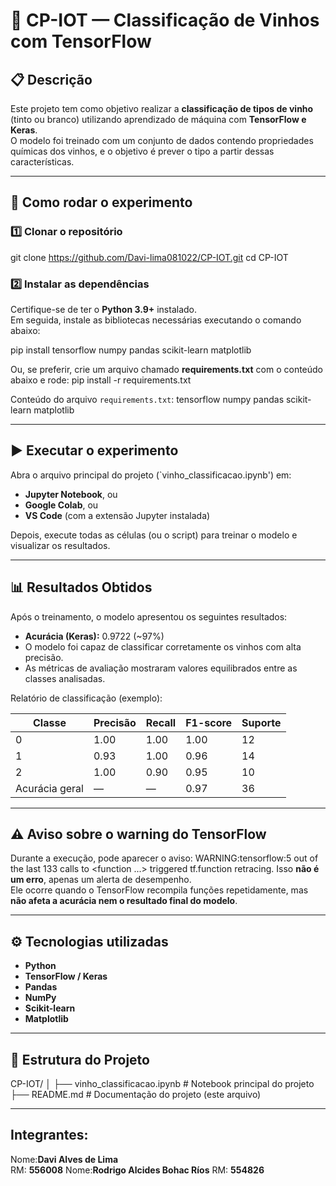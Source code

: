 # 🧠 CP-IOT — Classificação de Vinhos com TensorFlow

## 📋 Descrição
Este projeto tem como objetivo realizar a **classificação de tipos de vinho** (tinto ou branco) utilizando aprendizado de máquina com **TensorFlow e Keras**.  
O modelo foi treinado com um conjunto de dados contendo propriedades químicas dos vinhos, e o objetivo é prever o tipo a partir dessas características.

---

## 🚀 Como rodar o experimento

### 1️⃣ Clonar o repositório
git clone https://github.com/Davi-lima081022/CP-IOT.git
cd CP-IOT

### 2️⃣ Instalar as dependências
Certifique-se de ter o **Python 3.9+** instalado.  
Em seguida, instale as bibliotecas necessárias executando o comando abaixo:

pip install tensorflow numpy pandas scikit-learn matplotlib

Ou, se preferir, crie um arquivo chamado **requirements.txt** com o conteúdo abaixo e rode:
pip install -r requirements.txt

Conteúdo do arquivo `requirements.txt`:
tensorflow
numpy
pandas
scikit-learn
matplotlib

---

## ▶️ Executar o experimento

Abra o arquivo principal do projeto (`vinho_classificacao.ipynb') em:
- **Jupyter Notebook**, ou  
- **Google Colab**, ou  
- **VS Code** (com a extensão Jupyter instalada)

Depois, execute todas as células (ou o script) para treinar o modelo e visualizar os resultados.

---

## 📊 Resultados Obtidos
Após o treinamento, o modelo apresentou os seguintes resultados:

- **Acurácia (Keras):** 0.9722 (~97%)  
- O modelo foi capaz de classificar corretamente os vinhos com alta precisão.  
- As métricas de avaliação mostraram valores equilibrados entre as classes analisadas.  

Relatório de classificação (exemplo):

Classe | Precisão | Recall | F1-score | Suporte
-------|-----------|--------|----------|---------
0 | 1.00 | 1.00 | 1.00 | 12
1 | 0.93 | 1.00 | 0.96 | 14
2 | 1.00 | 0.90 | 0.95 | 10
Acurácia geral | — | — | 0.97 | 36

---

## ⚠️ Aviso sobre o warning do TensorFlow
Durante a execução, pode aparecer o aviso:
WARNING:tensorflow:5 out of the last 133 calls to <function ...> triggered tf.function retracing.
Isso **não é um erro**, apenas um alerta de desempenho.  
Ele ocorre quando o TensorFlow recompila funções repetidamente, mas **não afeta a acurácia nem o resultado final do modelo**.

---

## ⚙️ Tecnologias utilizadas
- **Python**
- **TensorFlow / Keras**
- **Pandas**
- **NumPy**
- **Scikit-learn**
- **Matplotlib**

---

## 📂 Estrutura do Projeto
CP-IOT/
│
├── vinho_classificacao.ipynb     # Notebook principal do projeto
├── README.md                      # Documentação do projeto (este arquivo)

---

## Integrantes: 
Nome:**Davi Alves de Lima**  
RM: **556008**
Nome:**Rodrigo Alcides Bohac Ríos**
RM: **554826**


